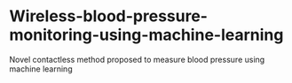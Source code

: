 # Wireless-blood-pressure-monitoring-using-machine-learning
Novel contactless method proposed to measure blood pressure using machine learning
